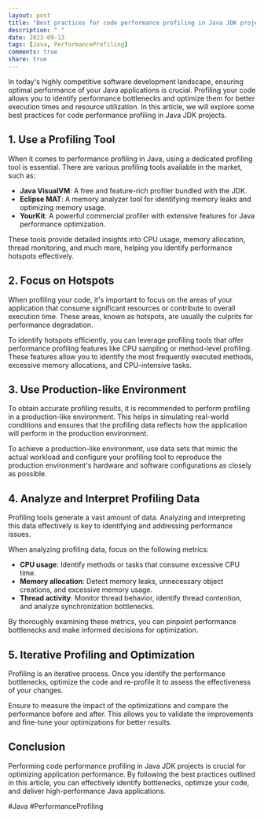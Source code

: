 ```yaml
---
layout: post
title: "Best practices for code performance profiling in Java JDK projects"
description: " "
date: 2023-09-13
tags: [Java, PerformanceProfiling]
comments: true
share: true
---
```


In today's highly competitive software development landscape, ensuring optimal performance of your Java applications is crucial. Profiling your code allows you to identify performance bottlenecks and optimize them for better execution times and resource utilization. In this article, we will explore some best practices for code performance profiling in Java JDK projects.

## 1. Use a Profiling Tool

When it comes to performance profiling in Java, using a dedicated profiling tool is essential. There are various profiling tools available in the market, such as:

- **Java VisualVM**: A free and feature-rich profiler bundled with the JDK.
- **Eclipse MAT**: A memory analyzer tool for identifying memory leaks and optimizing memory usage.
- **YourKit**: A powerful commercial profiler with extensive features for Java performance optimization.

These tools provide detailed insights into CPU usage, memory allocation, thread monitoring, and much more, helping you identify performance hotspots effectively.

## 2. Focus on Hotspots

When profiling your code, it's important to focus on the areas of your application that consume significant resources or contribute to overall execution time. These areas, known as hotspots, are usually the culprits for performance degradation.

To identify hotspots efficiently, you can leverage profiling tools that offer performance profiling features like CPU sampling or method-level profiling. These features allow you to identify the most frequently executed methods, excessive memory allocations, and CPU-intensive tasks.

## 3. Use Production-like Environment

To obtain accurate profiling results, it is recommended to perform profiling in a production-like environment. This helps in simulating real-world conditions and ensures that the profiling data reflects how the application will perform in the production environment.

To achieve a production-like environment, use data sets that mimic the actual workload and configure your profiling tool to reproduce the production environment's hardware and software configurations as closely as possible.

## 4. Analyze and Interpret Profiling Data

Profiling tools generate a vast amount of data. Analyzing and interpreting this data effectively is key to identifying and addressing performance issues.
 
When analyzing profiling data, focus on the following metrics:

- **CPU usage**: Identify methods or tasks that consume excessive CPU time.
- **Memory allocation**: Detect memory leaks, unnecessary object creations, and excessive memory usage.
- **Thread activity**: Monitor thread behavior, identify thread contention, and analyze synchronization bottlenecks.

By thoroughly examining these metrics, you can pinpoint performance bottlenecks and make informed decisions for optimization.

## 5. Iterative Profiling and Optimization

Profiling is an iterative process. Once you identify the performance bottlenecks, optimize the code and re-profile it to assess the effectiveness of your changes.

Ensure to measure the impact of the optimizations and compare the performance before and after. This allows you to validate the improvements and fine-tune your optimizations for better results.

## Conclusion

Performing code performance profiling in Java JDK projects is crucial for optimizing application performance. By following the best practices outlined in this article, you can effectively identify bottlenecks, optimize your code, and deliver high-performance Java applications.

#Java #PerformanceProfiling